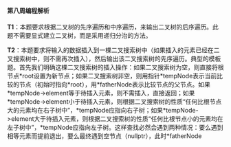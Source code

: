 #### 第八周编程解析 ####
**T1**：本题要求根据二叉树的先序遍历和中序遍历，来输出二叉树的后序遍历。此题不需要显式建立二叉树，而是采用递归分治的方法。

**T2**：本题要求将输入的数据插入到一棵二叉搜索树中（如果插入的元素已经在二叉搜索树中，则不需再次插入），然后输出该二叉搜索树的先序遍历。典型的模板题。首先我们明确这棵二叉搜索树的插入操作：如果二叉搜索树为空，则直接将根节点\*root设置为新节点；如果二叉搜索树非空，则用指针\*tempNode表示当前比较的节点（初始时指向\*root），用\*fatherNode表示比较节点的父节点。如果\*tempNode->element等于待插入元素，则不需插入，直接返回；如果\*tempNode->element小于待插入元素，则根据二叉搜索树的性质“任何比根节点大的元素均在右子树中”，\*tempNode应指向右子树；如果\*tempNode->element大于待插入元素，则根据二叉搜索树的性质“任何比根节点小的元素均在左子树中”，\*tempNode应指向左子树。这样查找必然会遇到两种情况：要么遇到相等元素而提前退出，要么最终遇到空节点（nullptr），此时\*fatherNode

